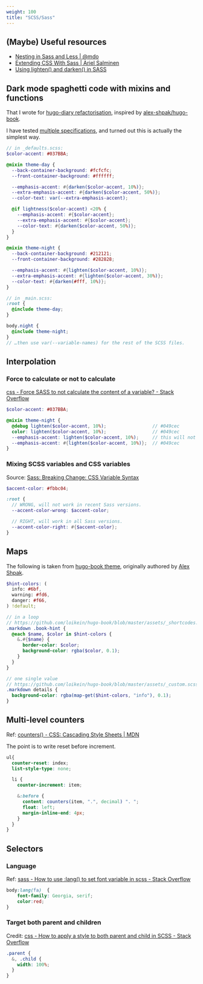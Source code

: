 ```yaml
---
weight: 100
title: "SCSS/Sass"
---
```


## \(Maybe\) Useful resources

- [Nesting in Sass and Less | @mdo](https://markdotto.com/2015/07/20/css-nesting/)
- [Extending CSS With Sass | Ariel Salminen](https://arie.ls/2012/extending-css-with-sass/)
- [Using lighten() and darken() in SASS](https://falkus.co/2017/05/using-lighten-and-darken-in-sass/)


## Dark mode spaghetti code with mixins and functions

That I wrote for [hugo-diary refactorisation](https://github.com/loikein/hugo-theme-diary/issues/2), inspired by [alex-shpak/hugo-book](https://github.com/alex-shpak/hugo-book/blob/master/assets/_defaults.scss#L31-L66).

I have tested [multiple specifications](https://mastodon.social/@loikein/110792322662024781), and turned out this is actually the simplest way.

```scss
// in _defaults.scss:
$color-accent: #037BBA;

@mixin theme-day {
  --back-container-background: #fcfcfc;
  --front-container-background: #ffffff;

  --emphasis-accent: #{darken($color-accent, 10%)};
  --extra-emphasis-accent: #{darken($color-accent, 50%)};
  --color-text: var(--extra-emphasis-accent);

  @if lightness($color-accent) <20% {
    --emphasis-accent: #{$color-accent};
    --extra-emphasis-accent: #{$color-accent};
    --color-text: #{darken($color-accent, 50%)};
  }
}

@mixin theme-night {
  --back-container-background: #212121;
  --front-container-background: #282828;

  --emphasis-accent: #{lighten($color-accent, 10%)};
  --extra-emphasis-accent: #{lighten($color-accent, 30%)};
  --color-text: #{darken(#fff, 10%)};
}

// in _main.scss:
:root {
  @include theme-day;
}

body.night {
  @include theme-night;
}
// …then use var(--variable-names) for the rest of the SCSS files.
```

## Interpolation

### Force to calculate or not to calculate

[css - Force SASS to not calculate the content of a variable? - Stack Overflow](https://stackoverflow.com/questions/50603968/force-sass-to-not-calculate-the-content-of-a-variable)

```scss
$color-accent: #037BBA;

@mixin theme-night {
  @debug lighten($color-accent, 10%);                 // #049cec
  color: lighten($color-accent, 10%);                 // #049cec
  --emphasis-accent: lighten($color-accent, 10%);     // this will not work
  --emphasis-accent: #{lighten($color-accent, 10%)};  // #049cec
}
```

### Mixing SCSS variables and CSS variables

Source: [Sass: Breaking Change: CSS Variable Syntax](https://sass-lang.com/documentation/breaking-changes/css-vars/)

```scss
$accent-color: #fbbc04;

:root {
  // WRONG, will not work in recent Sass versions.
  --accent-color-wrong: $accent-color;

  // RIGHT, will work in all Sass versions.
  --accent-color-right: #{$accent-color};
}
```


## Maps

The following is taken from [hugo-book theme](https://github.com/loikein/hugo-book/), originally authored by [Alex Shpak](https://github.com/alex-shpak).

```scss
$hint-colors: (
  info: #6bf,
  warning: #fd6,
  danger: #f66,
) !default;
```

```scss
// in a loop
// https://github.com/loikein/hugo-book/blob/master/assets/_shortcodes.scss#L96-L105
.markdown .book-hint {
  @each $name, $color in $hint-colors {
    &.#{$name} {
      border-color: $color;
      background-color: rgba($color, 0.1);
    }
  }
}

// one single value
// https://github.com/loikein/hugo-book/blob/master/assets/_custom.scss#L4C1-L6
.markdown details {
  background-color: rgba(map-get($hint-colors, "info"), 0.1);
}
```


## Multi-level counters

Ref: [counters() - CSS: Cascading Style Sheets | MDN](https://developer.mozilla.org/en-US/docs/Web/CSS/counters)

The point is to write reset before increment.

```scss
ul{
  counter-reset: index;
  list-style-type: none;

  li {
    counter-increment: item;

    &:before {
      content: counters(item, ".", decimal) ". ";
      float: left;
      margin-inline-end: 4px;
    }
  }
}
```


## Selectors

### Language

Ref: [sass - How to use :lang() to set font variable in scss - Stack Overflow](https://stackoverflow.com/a/39204043/10668706)

```css
body:lang(fa)  {
    font-family: Georgia, serif;
    color:red;
}
```

### Target both parent and children

Credit: [css - How to apply a style to both parent and child in SCSS - Stack Overflow](https://stackoverflow.com/a/42393790/10668706)

```scss
.parent {
  &, .child {
    width: 100%;
  }
}
```
